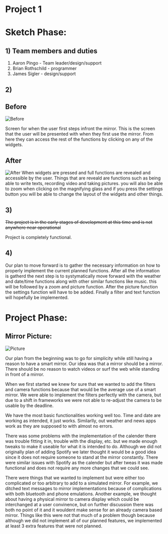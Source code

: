 # Project 1

# Sketch Phase:
## 1) Team members and duties
   1. Aaron Pingo - Team leader/design/support
   2. Brian Rothschild - programmer 
   3. James Sigler - design/support
## 2) 
## Before 
![Before](https://i.imgur.com/vntOOMv.png)

Screen for when the user first steps infront the mirror. This is the screen that the user will be presented with when they first use the mirror. From here they can access the rest of the functions by clicking on any of the widgets.
## After
![After](https://i.imgur.com/ICsh8dA.png)
 When widgets are pressed and full functions are revealed and accessible by the user. Things that are reveald are functions such as being able to write texts, recording video and taking pictures. you will also be able to zoom when clicking on the magnifying glass and if you press the settings button you will be able to change the layout of the widgets and other things.
  
## 3) 
   ~~The project is in the early stages of development at this time and is not anywhere near operational~~
   
   Project is completely functional.
   
##  4)
   Our plan to move forward is to gather the necessary information on how to properly implement the current planned functions. After all      the information is gatherd the next step is to systymatically move forward with the weather and date/time functions along with other        similar functions like music. this will be followed by a zoom and picture function. After the picture function the settings function        will have to be added. Finally a filter and text function will hopefully be implemented.

# Project Phase:

##    Mirror Picture:

![Picture](https://i.imgur.com/eTuaKKR.png)

Our plan from the beginning was to go for simplicity while still having a reason to have a smart mirror. Our idea was that a mirror should be a mirror. There should be no reason to watch videos or surf the web while standing in front of a mirror.

When we first started we knew for sure that we wanted to add the filters and camera functions because that would be the average use of a smart mirror. We were able to implement the filters perfectly with the camera, but due to a shift in frameworks we were not able to re-adjust the camera to be usable by the deadline. 

We have the most basic functionalities working well too. Time and date are working as intended, it just works. Similarlly, out weather and news apps work as they are supposed to with almost no errors.

There was some problems with the implementation of the calender there was trouble fitting it in, trouble with the display, etc. but we made enough tweaks to make it useable for what it is intended to do. Although we did not originally plan of adding Spotify we later thought it would be a good idea since it does not require someone to stand at the mirror constantly. There were similar issues with Spotify as the calender but after tweas it was made functional and does not require any more changes that we could see.

There were things that we wanted to implement but were either too complicated or too arbitrary to add to a simulated mirror. For example, we ditched text messages to mirror implementations because of complications with both bluetooth and phone emulations. Another example, we thought about having a physical mirror to camera display which could be interchanged at a user convinence, but on further discussion there was both no point of it and it wouldent make sense for an already camera based mirror. Things like this were not that much of a problem though because although we did not implement all of our planned features, we implemented at least 3 extra features that were not planned.




